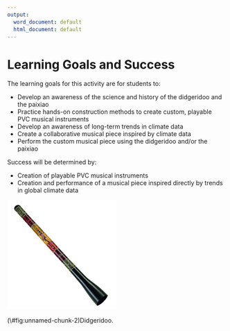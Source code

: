 ```yaml
---
output:
  word_document: default
  html_document: default
---
```



# Learning Goals and Success

The learning goals for this activity are for students to: 

- Develop an awareness of the science and history of the didgeridoo and the paixiao
- Practice hands-on construction methods to create custom, playable PVC musical instruments
- Develop an awareness of long-term trends in climate data
- Create a collaborative musical piece inspired by climate data
- Perform the custom musical piece using the didgeridoo and/or the paixiao 

Success will be determined by:

- Creation of playable PVC musical instruments
- Creation and performance of a musical piece inspired directly by trends in global climate data

<div class="figure">
<img src="img/didgeridoo.jpg" alt="Didgeridoo." width="50%" />
<p class="caption">(\#fig:unnamed-chunk-2)Didgeridoo.</p>
</div>
